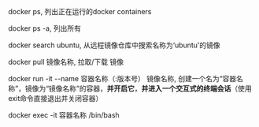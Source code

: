 docker ps, 列出正在运行的docker containers

docker ps -a, 列出所有

docker search ubuntu, 从远程镜像仓库中搜索名称为‘ubuntu’的镜像

docker pull 镜像名称, 拉取/下载 镜像

docker run -it --name 容器名称（:版本号） 镜像名称, 创建一个名为“容器名称”，镜像为“镜像名称”的容器，**并开启它**，**并进入一个交互式的终端会话**（使用exit命令直接退出并关闭容器）

docker exec -it 容器名称 /bin/bash 






